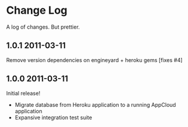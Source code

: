 # Change Log

A log of changes. But prettier.

## 1.0.1 2011-03-11

Remove version dependencies on engineyard + heroku gems [fixes #4]

## 1.0.0 2011-03-11

Initial release!

* Migrate database from Heroku application to a running AppCloud application
* Expansive integration test suite
